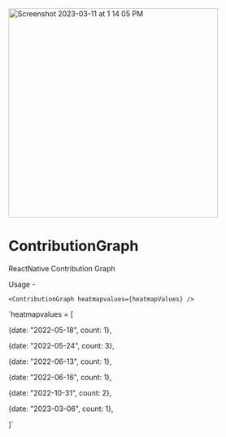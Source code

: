 <img width="412" alt="Screenshot 2023-03-11 at 1 14 05 PM" src="https://user-images.githubusercontent.com/31548192/224472136-2e2619e3-0938-4dfa-9f1c-d7d5ee7d804c.png">


# ContributionGraph
ReactNative Contribution Graph

Usage - 

`<ContributionGraph heatmapvalues={heatmapValues} />`



`heatmapvalues = [
   
   {date: "2022-05-18", count: 1},

   {date: "2022-05-24", count: 3},

   {date: "2022-06-13", count: 1},

   {date: "2022-06-16", count: 1},

   {date: "2022-10-31", count: 2},

   {date: "2023-03-06", count: 1},
   
]`
